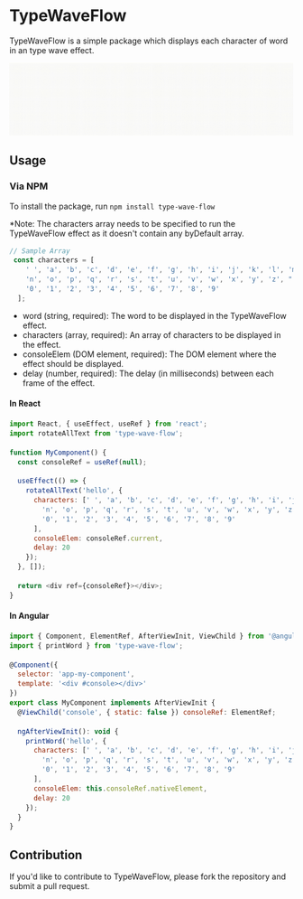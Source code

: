 # TypeWaveFlow
TypeWaveFlow is a simple package which displays each character of word in an type wave effect.

![TypeWaveFlow in action](https://github.com/arhamkhnz/TypeWaveFlow/blob/main/demo.gif)


## Usage

### Via NPM

To install the package, run `npm install type-wave-flow`

*Note: The characters array needs to be specified to run the TypeWaveFlow effect as it doesn't contain any byDefault array.

```javascript
// Sample Array
 const characters = [
    ' ', 'a', 'b', 'c', 'd', 'e', 'f', 'g', 'h', 'i', 'j', 'k', 'l', 'm',
    'n', 'o', 'p', 'q', 'r', 's', 't', 'u', 'v', 'w', 'x', 'y', 'z', "'", '!', 
    '0', '1', '2', '3', '4', '5', '6', '7', '8', '9'
  ];
```

- word (string, required): The word to be displayed in the TypeWaveFlow effect.
- characters (array, required): An array of characters to be displayed in the effect. 
- consoleElem (DOM element, required): The DOM element where the effect should be displayed.
- delay (number, required): The delay (in milliseconds) between each frame of the effect.

#### In React

```javascript
import React, { useEffect, useRef } from 'react';
import rotateAllText from 'type-wave-flow';

function MyComponent() {
  const consoleRef = useRef(null);

  useEffect(() => {
    rotateAllText('hello', {
      characters: [' ', 'a', 'b', 'c', 'd', 'e', 'f', 'g', 'h', 'i', 'j', 'k', 'l', 'm',
        'n', 'o', 'p', 'q', 'r', 's', 't', 'u', 'v', 'w', 'x', 'y', 'z', "'", '!', 
        '0', '1', '2', '3', '4', '5', '6', '7', '8', '9'
      ],
      consoleElem: consoleRef.current,
      delay: 20
    });
  }, []);

  return <div ref={consoleRef}></div>;
}
```

#### In Angular

```javascript
import { Component, ElementRef, AfterViewInit, ViewChild } from '@angular/core';
import { printWord } from 'type-wave-flow';

@Component({
  selector: 'app-my-component',
  template: '<div #console></div>'
})
export class MyComponent implements AfterViewInit {
  @ViewChild('console', { static: false }) consoleRef: ElementRef;

  ngAfterViewInit(): void {
    printWord('hello', {
      characters: [' ', 'a', 'b', 'c', 'd', 'e', 'f', 'g', 'h', 'i', 'j', 'k', 'l', 'm',
        'n', 'o', 'p', 'q', 'r', 's', 't', 'u', 'v', 'w', 'x', 'y', 'z', "'", '!', 
        '0', '1', '2', '3', '4', '5', '6', '7', '8', '9'
      ],
      consoleElem: this.consoleRef.nativeElement,
      delay: 20
    });
  }
}
```

## Contribution

If you'd like to contribute to TypeWaveFlow, please fork the repository and submit a pull request.
